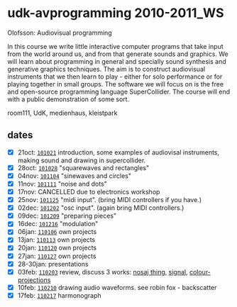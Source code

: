 udk-avprogramming 2010-2011_WS
==============================

Olofsson: Audiovisual programming

In this course we write little interactive computer programs that take input from the world around us, and from that generate sounds and graphics. We will learn about programming in general and specially sound synthesis and generative graphics techniques. The aim is to construct audiovisual instruments that we then learn to play - either for solo performance or for playing together in small groups. The software we will focus on is the free and open-source programming language SuperCollider. The course will end with a public demonstration of some sort.

room111, UdK, medienhaus, kleistpark

dates
-----
- [x] 21oct: [`101021`](https://github.com/redFrik/udk04-Audiovisual_Programming/blob/master/101021) introduction, some examples of audiovisal instruments, making sound and drawing in supercollider.
- [x] 28oct: [`101028`](https://github.com/redFrik/udk04-Audiovisual_Programming/blob/master/101028) "squarewaves and rectangles"
- [x] 04nov: [`101104`](https://github.com/redFrik/udk04-Audiovisual_Programming/blob/master/101104) "sinewaves and circles"
- [x] 11nov: [`101111`](https://github.com/redFrik/udk04-Audiovisual_Programming/blob/master/101111) "noise and dots"
- [x] 17nov: CANCELLED due to electronics workshop
- [x] 25nov: [`101125`](https://github.com/redFrik/udk04-Audiovisual_Programming/blob/master/101125) "midi input". (bring MIDI controllers if you have.)
- [x] 02dec: [`101202`](https://github.com/redFrik/udk04-Audiovisual_Programming/blob/master/101202) "osc input". (again bring MIDI controllers.)
- [x] 09dec: [`101209`](https://github.com/redFrik/udk04-Audiovisual_Programming/blob/master/101209) "preparing pieces"
- [x] 16dec: [`101216`](https://github.com/redFrik/udk04-Audiovisual_Programming/blob/master/101216) "modulation"
- [x] 06jan: [`110106`](https://github.com/redFrik/udk04-Audiovisual_Programming/blob/master/110106) own projects
- [x] 13jan: [`110113`](https://github.com/redFrik/udk04-Audiovisual_Programming/blob/master/110113) own projects
- [x] 20jan: [`110120`](https://github.com/redFrik/udk04-Audiovisual_Programming/blob/master/110120) own projects
- [x] 27jan: [`110127`](https://github.com/redFrik/udk04-Audiovisual_Programming/blob/master/110127) own projects
- [x] 28-30jan: presentations
- [x] 03feb: [`110203`](https://github.com/redFrik/udk04-Audiovisual_Programming/blob/master/110203) review, discuss 3 works: [nosaj thing](http://createdigitalmotion.com/2009/09/elegant-design-and-giving-music-geometry-adam-guzman-julia-tsao/), [signal](http://www.youtube.com/watch?v=jmaxmMpLRxM&feature=player_detailpage#t=88s), [colour-projections](http://www.entracte.co.uk/project/theo-burt-e80/)
- [x] 10feb: [`110210`](https://github.com/redFrik/udk04-Audiovisual_Programming/blob/master/110210) drawing audio waveforms. see robin fox - backscatter
- [x] 17feb: [`110217`](https://github.com/redFrik/udk04-Audiovisual_Programming/blob/master/110217) harmonograph
